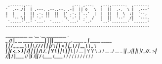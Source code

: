 
     ,-----.,--.                  ,--. ,---.   ,--.,------.  ,------.
    '  .--./|  | ,---. ,--.,--. ,-|  || o   \  |  ||  .-.  \ |  .---'
    |  |    |  || .-. ||  ||  |' .-. |`..'  |  |  ||  |  \  :|  `--, 
    '  '--'\|  |' '-' ''  ''  '\ `-' | .'  /   |  ||  '--'  /|  `---.
     `-----'`--' `---'  `----'  `---'  `--'    `--'`-------' `------'
    ----------------------------------------------------------------- 

___________            __                    .__    .__         __________                      ___.                  
\__    ___/___________/  |_ __ _____  _______|  |__ |__| ____   \______   \___.__._____    _____\_ |__ _____  _____   
  |    | /  _ \_  __ \   __\  |  \  \/ /  ___/  |  \|  |/    \   |    |  _<   |  |\__  \  /     \| __ \\__  \ \__  \  
  |    |(  <_> )  | \/|  | |  |  /\   /\___ \|   Y  \  |   |  \  |    |   \\___  | / __ \|  Y Y  \ \_\ \/ __ \_/ __ \_
  |____| \____/|__|   |__| |____/  \_//____  >___|  /__|___|  /  |______  // ____|(____  /__|_|  /___  (____  (____  /
                                           \/     \/        \/          \/ \/          \/      \/    \/     \/     \/ 